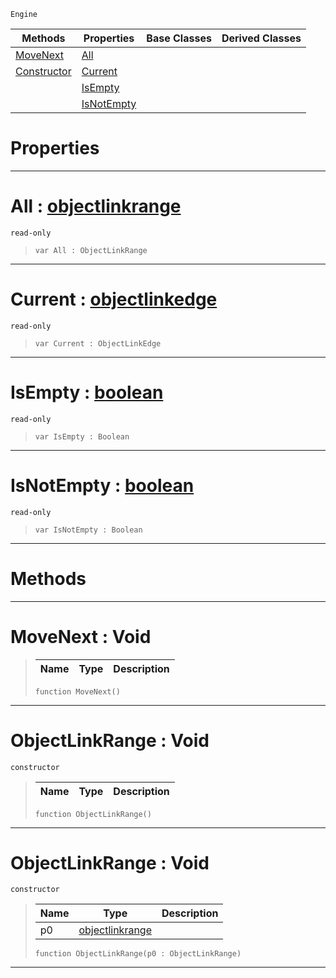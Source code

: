  `Engine`

|Methods|Properties|Base Classes|Derived Classes|
|---|---|---|---|
|[ MoveNext](https://plasmaengine.github.io/PlasmaDocs/Plasma1/C++/code_reference/class_reference/objectlinkrange.md#movenext-void)|[ All](https://plasmaengine.github.io/PlasmaDocs/Plasma1/C++/code_reference/class_reference/objectlinkrange.md#all-plasma-engine-document)| | |
|[ Constructor](https://plasmaengine.github.io/PlasmaDocs/Plasma1/C++/code_reference/class_reference/objectlinkrange.md#objectlinkrange-void)|[ Current](https://plasmaengine.github.io/PlasmaDocs/Plasma1/C++/code_reference/class_reference/objectlinkrange.md#current-plasma-engine-docu)| | |
| |[ IsEmpty](https://plasmaengine.github.io/PlasmaDocs/Plasma1/C++/code_reference/class_reference/objectlinkrange.md#isempty-plasma-engine-docu)| | |
| |[ IsNotEmpty](https://plasmaengine.github.io/PlasmaDocs/Plasma1/C++/code_reference/class_reference/objectlinkrange.md#isnotempty-plasma-engine-d)| | |


 #  Properties


---  
 #  All : [objectlinkrange](https://plasmaengine.github.io/PlasmaDocs/Plasma1/C++/code_reference/class_reference/objectlinkrange.md)

 `read-only`

> 
> ``` lang=cpp, name=Lightning
> var All : ObjectLinkRange


---  
 #  Current : [objectlinkedge](https://plasmaengine.github.io/PlasmaDocs/Plasma1/C++/code_reference/class_reference/objectlinkedge.md)

 `read-only`

> 
> ``` lang=cpp, name=Lightning
> var Current : ObjectLinkEdge


---  
 #  IsEmpty : [boolean](https://plasmaengine.github.io/PlasmaDocs/Plasma1/C++/code_reference/lightning_base_types/boolean.md)

 `read-only`

> 
> ``` lang=cpp, name=Lightning
> var IsEmpty : Boolean


---  
 #  IsNotEmpty : [boolean](https://plasmaengine.github.io/PlasmaDocs/Plasma1/C++/code_reference/lightning_base_types/boolean.md)

 `read-only`

> 
> ``` lang=cpp, name=Lightning
> var IsNotEmpty : Boolean


---  
 #  Methods


---  
 #  MoveNext : Void

> 
> |Name|Type|Description|
> |---|---|---|
> ``` lang=cpp, name=Lightning
> function MoveNext()
> ``` 


---  
 #  ObjectLinkRange : Void

 `constructor`

> 
> |Name|Type|Description|
> |---|---|---|
> ``` lang=cpp, name=Lightning
> function ObjectLinkRange()
> ``` 


---  
 #  ObjectLinkRange : Void

 `constructor`

> 
> |Name|Type|Description|
> |---|---|---|
> |p0|[objectlinkrange](https://plasmaengine.github.io/PlasmaDocs/Plasma1/C++/code_reference/class_reference/objectlinkrange.md)| |
> ``` lang=cpp, name=Lightning
> function ObjectLinkRange(p0 : ObjectLinkRange)
> ``` 


---  
 

 